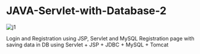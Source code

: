 # JAVA-Servlet-with-Database-2
![j1](https://github.com/k8wi/JAVA-Servlet-with-Database-2/assets/95972832/7c7907d1-a11d-401d-b17c-90eb63e87b47)

Login and Registration using JSP, Servlet and MySQL
Registration page with saving data in DB using Servlet + JSP + JDBC + MySQL + Tomcat
